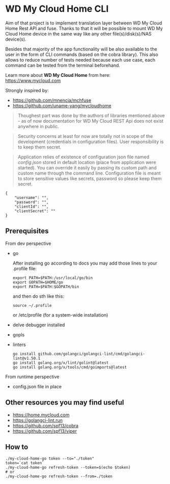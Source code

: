 # WD My Cloud Home CLI

Aim of that project is to implement translation layer between WD My Cloud Home Rest API and fuse. Thanks to that it will be possible to mount WD My Cloud Home device in the same way like any other file(s)/disk(s)/NAS device(s).

Besides that majority of the app functionality will be also available to the user in the form of CLI commands (based on the cobra library). This also allows to reduce number of tests needed because each use case, each command can be tested from the terminal beforehand.

Learn more about <strong>WD My Cloud Home</strong> from here: https://www.mycloud.com

Strongly inspired by:
- https://github.com/mnencia/mchfuse
- https://github.com/uname-yang/mycloudhome

> Thoughest part was done by the authors of libraries mentioned above - as of now documentation for WD My Cloud REST Api does not exist anywhere in public. 

> Security concerns at least for now are totally not in scope of the development (credentials in configuration files). User responsibility is to keep them secret.

> Application relies of existence of configuration json file named <em>config.json</em> stored in default location (place from application were started). You can override it easily by passing its custom path and custom name through the command line. Configuration file is meant to store sensitive values like secrets, password so please keep them secret. 

```
{
    "username": "",
    "password": "",
    "clientId": "",
    "clientSecret": ""
}
```

## Prerequisites

From dev perspective
- go

    After installing go according to docs you may add those lines to your .profile file:
    ```
    export PATH=$PATH:/usr/local/go/bin
    export GOPATH=$HOME/go
    export PATH=$PATH:$GOPATH/bin
    ```
    and then do sth like this:
    ```
    source ~/.profile
    ```
    or /etc/profile (for a system-wide installation)

- delve debugger installed
- gopls
- linters
    ```
    go install github.com/golangci/golangci-lint/cmd/golangci-lint@v1.50.1
    go install golang.org/x/lint/golint@latest
    go install golang.org/x/tools/cmd/goimports@latest
    ```

From runtime perspective
- config.json file in place

## Other resources you may find useful
- https://home.mycloud.com
- https://golangci-lint.run
- https://github.com/spf13/cobra
- https://github.com/spf13/viper

## How to

```
./my-cloud-home-go token --to="./token"
token=`cat token`
./my-cloud-home-go refresh-token --token=$(echo $token)
# or
./my-cloud-home-go refresh-token --from=./token
```